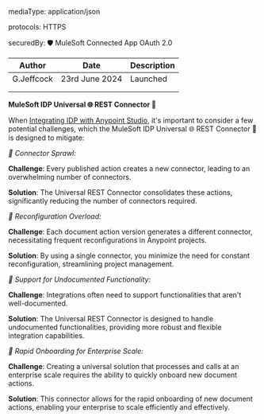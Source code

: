   mediaType: application/json

  protocols: HTTPS

  securedBy: 🛡️ MuleSoft Connected App OAuth 2.0

  | Author | Date | Description
  | -------- | ------- | ------- |
  | G.Jeffcock | 23rd June 2024 | Launched| 
  |||| 
  ||||

  **MuleSoft IDP Universal 🌐 REST Connector 🔌**

  When [Integrating IDP with Anypoint Studio](https://docs.mulesoft.com/idp/integrating-idp-with-anypoint-studio), it's important to consider a few potential challenges, which the MuleSoft IDP Universal 🌐 REST Connector 🔌 is designed to mitigate:

  *📍 Connector Sprawl:*

  **Challenge**: Every published action creates a new connector, leading to an overwhelming number of connectors.

  **Solution**: The Universal REST Connector consolidates these actions, significantly reducing the number of connectors required.

  *📍 Reconfiguration Overload:*

  **Challenge**: Each document action version generates a different connector, necessitating frequent reconfigurations in Anypoint projects.

  **Solution**: By using a single connector, you minimize the need for constant reconfiguration, streamlining project management.

  *📍 Support for Undocumented Functionality:*

  **Challenge**: Integrations often need to support functionalities that aren't well-documented.

  **Solution**: The Universal REST Connector is designed to handle undocumented functionalities, providing more robust and flexible integration capabilities.

  *📍 Rapid Onboarding for Enterprise Scale:*

  **Challenge**: Creating a universal solution that processes and calls at an enterprise scale requires the ability to quickly onboard new document actions.

  **Solution**: This connector allows for the rapid onboarding of new document actions, enabling your enterprise to scale efficiently and effectively.
